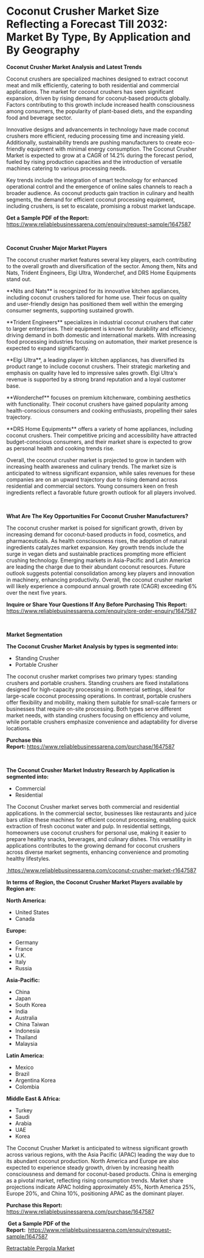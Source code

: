 <p><h1>Coconut Crusher Market Size Reflecting a Forecast Till 2032: Market By Type, By Application and By Geography</h1></p><p><strong>Coconut Crusher Market Analysis and Latest Trends</strong></p>
<p><p>Coconut crushers are specialized machines designed to extract coconut meat and milk efficiently, catering to both residential and commercial applications. The market for coconut crushers has seen significant expansion, driven by rising demand for coconut-based products globally. Factors contributing to this growth include increased health consciousness among consumers, the popularity of plant-based diets, and the expanding food and beverage sector.</p><p>Innovative designs and advancements in technology have made coconut crushers more efficient, reducing processing time and increasing yield. Additionally, sustainability trends are pushing manufacturers to create eco-friendly equipment with minimal energy consumption. The Coconut Crusher Market is expected to grow at a CAGR of 14.2% during the forecast period, fueled by rising production capacities and the introduction of versatile machines catering to various processing needs.</p><p>Key trends include the integration of smart technology for enhanced operational control and the emergence of online sales channels to reach a broader audience. As coconut products gain traction in culinary and health segments, the demand for efficient coconut processing equipment, including crushers, is set to escalate, promising a robust market landscape.</p></p>
<p><strong>Get a Sample PDF of the Report:&nbsp;</strong> <a href="https://www.reliablebusinessarena.com/enquiry/request-sample/1647587?utm_campaign=1841&utm_medium=2&utm_source=Github&utm_content=ia&utm_term=21022025&utm_id=coconut-crusher">https://www.reliablebusinessarena.com/enquiry/request-sample/1647587</a></p>
<p>&nbsp;</p>
<p><strong>Coconut Crusher Major Market Players</strong></p>
<p><p>The coconut crusher market features several key players, each contributing to the overall growth and diversification of the sector. Among them, Nits and Nats, Trident Engineers, Elgi Ultra, Wonderchef, and DRS Home Equipments stand out.</p><p>**Nits and Nats** is recognized for its innovative kitchen appliances, including coconut crushers tailored for home use. Their focus on quality and user-friendly design has positioned them well within the emerging consumer segments, supporting sustained growth.</p><p>**Trident Engineers** specializes in industrial coconut crushers that cater to larger enterprises. Their equipment is known for durability and efficiency, driving demand in both domestic and international markets. With increasing food processing industries focusing on automation, their market presence is expected to expand significantly.</p><p>**Elgi Ultra**, a leading player in kitchen appliances, has diversified its product range to include coconut crushers. Their strategic marketing and emphasis on quality have led to impressive sales growth. Elgi Ultra's revenue is supported by a strong brand reputation and a loyal customer base.</p><p>**Wonderchef** focuses on premium kitchenware, combining aesthetics with functionality. Their coconut crushers have gained popularity among health-conscious consumers and cooking enthusiasts, propelling their sales trajectory.</p><p>**DRS Home Equipments** offers a variety of home appliances, including coconut crushers. Their competitive pricing and accessibility have attracted budget-conscious consumers, and their market share is expected to grow as personal health and cooking trends rise.</p><p>Overall, the coconut crusher market is projected to grow in tandem with increasing health awareness and culinary trends. The market size is anticipated to witness significant expansion, while sales revenues for these companies are on an upward trajectory due to rising demand across residential and commercial sectors. Young consumers keen on fresh ingredients reflect a favorable future growth outlook for all players involved.</p></p>
<p>&nbsp;</p>
<p><strong>What Are The Key Opportunities For Coconut Crusher Manufacturers?</strong></p>
<p><p>The coconut crusher market is poised for significant growth, driven by increasing demand for coconut-based products in food, cosmetics, and pharmaceuticals. As health consciousness rises, the adoption of natural ingredients catalyzes market expansion. Key growth trends include the surge in vegan diets and sustainable practices prompting more efficient crushing technology. Emerging markets in Asia-Pacific and Latin America are leading the charge due to their abundant coconut resources. Future outlook suggests potential consolidation among key players and innovation in machinery, enhancing productivity. Overall, the coconut crusher market will likely experience a compound annual growth rate (CAGR) exceeding 6% over the next five years.</p></p>
<p><strong>Inquire or Share Your Questions If Any Before Purchasing This Report:</strong> <a href="https://www.reliablebusinessarena.com/enquiry/pre-order-enquiry/1647587?utm_campaign=1841&utm_medium=2&utm_source=Github&utm_content=ia&utm_term=21022025&utm_id=coconut-crusher">https://www.reliablebusinessarena.com/enquiry/pre-order-enquiry/1647587</a></p>
<p>&nbsp;</p>
<p><strong>Market Segmentation</strong></p>
<p><strong>The Coconut Crusher Market Analysis by types is segmented into:</strong></p>
<p><ul><li>Standing Crusher</li><li>Portable Crusher</li></ul></p>
<p><p>The coconut crusher market comprises two primary types: standing crushers and portable crushers. Standing crushers are fixed installations designed for high-capacity processing in commercial settings, ideal for large-scale coconut processing operations. In contrast, portable crushers offer flexibility and mobility, making them suitable for small-scale farmers or businesses that require on-site processing. Both types serve different market needs, with standing crushers focusing on efficiency and volume, while portable crushers emphasize convenience and adaptability for diverse locations.</p></p>
<p><strong>Purchase this Report:&nbsp;</strong><a href="https://www.reliablebusinessarena.com/purchase/1647587?utm_campaign=1841&utm_medium=2&utm_source=Github&utm_content=ia&utm_term=21022025&utm_id=coconut-crusher">https://www.reliablebusinessarena.com/purchase/1647587</a></p>
<p>&nbsp;</p>
<p><strong>The Coconut Crusher Market Industry Research by Application is segmented into:</strong></p>
<p><ul><li>Commercial</li><li>Residential</li></ul></p>
<p><p>The Coconut Crusher market serves both commercial and residential applications. In the commercial sector, businesses like restaurants and juice bars utilize these machines for efficient coconut processing, enabling quick extraction of fresh coconut water and pulp. In residential settings, homeowners use coconut crushers for personal use, making it easier to prepare healthy snacks, beverages, and culinary dishes. This versatility in applications contributes to the growing demand for coconut crushers across diverse market segments, enhancing convenience and promoting healthy lifestyles.</p></p>
<p><a href="https://www.reliablebusinessarena.com/coconut-crusher-market-r1647587?utm_campaign=1841&utm_medium=2&utm_source=Github&utm_content=ia&utm_term=21022025&utm_id=coconut-crusher">&nbsp;https://www.reliablebusinessarena.com/coconut-crusher-market-r1647587</a></p>
<p><strong>In terms of Region, the Coconut Crusher Market Players available by Region are:</strong></p>
<p>
    <p> <strong> North America: </strong>
        <ul>
            <li>United States</li>
            <li>Canada</li>
        </ul>
        </p> 
    <p> <strong> Europe: </strong>
        <ul>
            <li>Germany</li>
            <li>France</li>
            <li>U.K.</li>
            <li>Italy</li>
            <li>Russia</li>
        </ul>
        </p> 
    <p> <strong> Asia-Pacific: </strong>
        <ul>
            <li>China</li>
            <li>Japan</li>
            <li>South Korea</li>
            <li>India</li>
            <li>Australia</li>
            <li>China Taiwan</li>
            <li>Indonesia</li>
            <li>Thailand</li>
            <li>Malaysia</li>
        </ul>
        </p> 
    <p> <strong> Latin America: </strong>
        <ul>
            <li>Mexico</li>
            <li>Brazil</li>
            <li>Argentina Korea</li>
            <li>Colombia</li>
        </ul>
        </p> 
    <p> <strong> Middle East & Africa: </strong>
        <ul>
            <li>Turkey</li>
            <li>Saudi</li>
            <li>Arabia</li>
            <li>UAE</li>
            <li>Korea</li>
        </ul>
    </p>
    </p>
<p><p>The Coconut Crusher Market is anticipated to witness significant growth across various regions, with the Asia Pacific (APAC) leading the way due to its abundant coconut production. North America and Europe are also expected to experience steady growth, driven by increasing health consciousness and demand for coconut-based products. China is emerging as a pivotal market, reflecting rising consumption trends. Market share projections indicate APAC holding approximately 45%, North America 25%, Europe 20%, and China 10%, positioning APAC as the dominant player.</p></p>
<p><strong>Purchase this Report: </strong><a href="https://www.reliablebusinessarena.com/purchase/1647587?utm_campaign=1841&utm_medium=2&utm_source=Github&utm_content=ia&utm_term=21022025&utm_id=coconut-crusher">https://www.reliablebusinessarena.com/purchase/1647587</a></p>
<p>&nbsp;<strong>Get a Sample PDF of the Report:&nbsp;&nbsp;</strong><a href="https://www.reliablebusinessarena.com/enquiry/request-sample/1647587?utm_campaign=1841&utm_medium=2&utm_source=Github&utm_content=ia&utm_term=21022025&utm_id=coconut-crusher">https://www.reliablebusinessarena.com/enquiry/request-sample/1647587</a></p>
<p><strong></strong></p>
<p><p><a href="https://github.com/julyju69/Market-Research-Report-List-6/blob/main/retractable-pergola-market.md?utm_campaign=1841&utm_medium=2&utm_source=Github&utm_content=ia&utm_term=21022025&utm_id=coconut-crusher">Retractable Pergola Market</a></p></p>